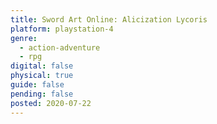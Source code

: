 ```yaml
---
title: Sword Art Online: Alicization Lycoris
platform: playstation-4
genre:
  - action-adventure
  - rpg
digital: false
physical: true
guide: false
pending: false
posted: 2020-07-22
---
```

